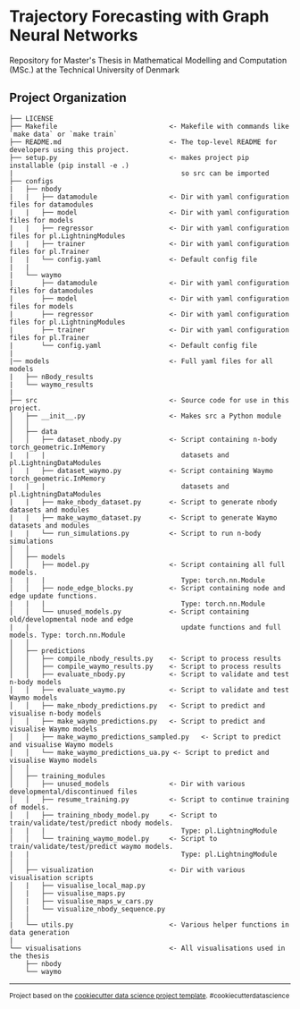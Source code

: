 Trajectory Forecasting with Graph Neural Networks
==============================

Repository for Master's Thesis in Mathematical Modelling and Computation (MSc.) at the Technical University of Denmark

Project Organization
------------

    ├── LICENSE
    ├── Makefile                            <- Makefile with commands like `make data` or `make train`
    ├── README.md                           <- The top-level README for developers using this project.
    ├── setup.py                            <- makes project pip installable (pip install -e .) 
    |                                          so src can be imported
    ├── configs
    |   ├── nbody
    |   |   ├── datamodule                  <- Dir with yaml configuration files for datamodules
    |   |   ├── model                       <- Dir with yaml configuration files for models
    |   |   ├── regressor                   <- Dir with yaml configuration files for pl.LightningModules
    |   |   ├── trainer                     <- Dir with yaml configuration files for pl.Trainer
    |   |   └── config.yaml                 <- Default config file
    |   |
    |   └── waymo
    |       ├── datamodule                  <- Dir with yaml configuration files for datamodules
    |       ├── model                       <- Dir with yaml configuration files for models
    |       ├── regressor                   <- Dir with yaml configuration files for pl.LightningModules
    |       ├── trainer                     <- Dir with yaml configuration files for pl.Trainer
    |       └── config.yaml                 <- Default config file
    |    
    |── models                              <- Full yaml files for all models
    |   ├── nBody_results                   
    |   └── waymo_results
    |    
    ├── src                                 <- Source code for use in this project.
    │   ├── __init__.py                     <- Makes src a Python module
    │   │
    │   ├── data           
    │   │   ├── dataset_nbody.py            <- Script containing n-body torch_geometric.InMemory 
    |   |   |                                  datasets and pl.LightningDataModules 
    |   |   ├── dataset_waymo.py            <- Script containing Waymo torch_geometric.InMemory 
    |   |   |                                  datasets and pl.LightningDataModules 
    |   |   ├── make_nbody_dataset.py       <- Script to generate nbody datasets and modules
    |   |   ├── make_waymo_dataset.py       <- Script to generate Waymo datasets and modules
    |   |   └── run_simulations.py          <- Script to run n-body simulations
    │   │
    │   ├── models          
    │   │   ├── model.py                    <- Script containing all full models. 
    |   |   |                                  Type: torch.nn.Module
    │   │   ├── node_edge_blocks.py         <- Script containing node and edge update functions.
    |   |   |                                  Type: torch.nn.Module
    │   │   └── unused_models.py            <- Script containing old/developmental node and edge 
    |   |                                      update functions and full models. Type: torch.nn.Module
    │   │
    │   ├── predictions
    │   │   ├── compile_nbody_results.py    <- Script to process results
    │   │   ├── compile_waymo_results.py    <- Script to process results
    │   │   ├── evaluate_nbody.py           <- Script to validate and test n-body models
    │   │   ├── evaluate_waymo.py           <- Script to validate and test Waymo models
    │   │   ├── make_nbody_predictions.py   <- Script to predict and visualise n-body models
    │   │   ├── make_waymo_predictions.py   <- Script to predict and visualise Waymo models
    │   │   ├── make_waymo_predictions_sampled.py   <- Script to predict and visualise Waymo models
    │   │   └── make_waymo_predictions_ua.py <- Script to predict and visualise Waymo models
    │   │
    │   ├── training_modules
    │   │   ├── unused_models               <- Dir with various developmental/discontinued files
    │   │   ├── resume_training.py          <- Script to continue training of models. 
    │   │   ├── training_nbody_model.py     <- Script to train/validate/test/predict nbody models. 
    |   |   |                                  Type: pl.LightningModule
    │   │   └── training_waymo_model.py     <- Script to train/validate/test/predict waymo models. 
    |   |                                      Type: pl.LightningModule
    │   │   
    │   ├── visualization                   <- Dir with various visualisation scripts
    │   |   ├── visualise_local_map.py
    │   |   ├── visualise_maps.py
    │   |   ├── visualise_maps_w_cars.py
    │   |   └── visualize_nbody_sequence.py
    │   │   
    |   └── utils.py                        <- Various helper functions in data generation
    |
    └── visualisations                      <- All visualisations used in the thesis
        ├── nbody
        └── waymo    

--------

<p><small>Project based on the <a target="_blank" href="https://drivendata.github.io/cookiecutter-data-science/">cookiecutter data science project template</a>. #cookiecutterdatascience</small></p>
